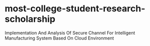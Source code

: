 # most-college-student-research-scholarship
Implementation And Analysis Of Secure Channel For Intelligent Manufacturing System Based On Cloud Environment
